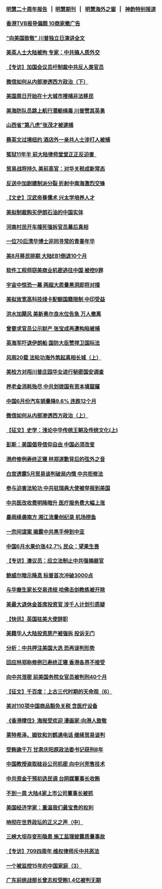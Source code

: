 #### [明慧二十周年报告](https://github.com/gfw-breaker/mh-reports/blob/master/README.md?t=07121938) &nbsp;&nbsp;|&nbsp;&nbsp;[明慧期刊](https://github.com/gfw-breaker/mh-qikan) &nbsp;&nbsp;|&nbsp;&nbsp; [明慧海外之窗](https://github.com/gfw-breaker/mh-news/blob/master/README.md?t=07121938) &nbsp;&nbsp;|&nbsp;&nbsp; [神韵特别报道](https://github.com/gfw-breaker/mh-news/blob/master/shenyun.md?t=07121938) 

#### [香港TVB报导偏颇 10商家撤广告](../pages/nf4514/n11380698.md?t=07121938) 

#### [“向美国致敬” 川普独立日演讲全文](../pages/nf4514/n11379885.md?t=07121938) 

#### [美英人士大陆被拘 专家：中共搞人质外交](../pages/nf4514/n11380588.md?t=07121938) 

#### [【专访】加国会议员吁制裁中共反人类官员](../pages/nf4514/n11379278.md?t=07121938) 

#### [微信如何从内部渗透西方政治（下）](../pages/nf4514/n11374252.md?t=07121938) 

#### [美国周日开始在十大城市搜捕非法移民](../pages/nf4514/n11380519.md?t=07121938) 

#### [美海防队员跳上航行潜艇缉毒 川普赞其英勇](../pages/nf4514/n11380540.md?t=07121938) 

#### [山西省“第八虎”张茂才被逮捕](../pages/nf4514/n11380113.md?t=07121938) 

#### [蔡英文过境纽约 酒店外一亲共人士涉打人被捕](../pages/nf4514/n11379620.md?t=07121938) 

#### [冤狱11年半 前大陆律师堂堂正正反迫害  ](../pages/nf4514/n11375488.md?t=07121938) 

#### [贸易战将持久 美前高官：对华关税成新常态](../pages/nf4514/n11379336.md?t=07121938) 

#### [反送中加剧建制派分裂 折射中南海激烈交锋](../pages/nf4514/n11379563.md?t=07121938) 

#### [【文史】汉武帝尊儒术 兴太学培养人才](../pages/nf4514/n8174671.md?t=07121938) 

#### [美拟制裁购买伊朗石油的中国实体](../pages/nf4514/n11378949.md?t=07121938) 

#### [河南村民开车撞死强拆官员幕后真相](../pages/nf4514/n11379364.md?t=07121938) 

#### [一位70后清华博士非同寻常的青春年华](../pages/nf4514/n11376508.md?t=07121938) 

#### [美8月移民排期 大陆EB1倒退10个月](../pages/nf4514/n11379111.md?t=07121938) 

#### [软件工程师窃美商业机密逃往中国 被控9罪](../pages/nf4514/n11378941.md?t=07121938) 

#### [宇宙中惊恐一幕 两超大质量黑洞即将对撞](../pages/nf4514/n11378672.md?t=07121938) 

#### [美拟放宽高科技绿卡配额国籍限制 中印受益](../pages/nf4514/n11378695.md?t=07121938) 

#### [洪水加飓风 美新奥尔良水位告急 万人撤离](../pages/nf4514/n11378867.md?t=07121938) 

#### [曾要求官员公示财产 张宝成再遭构陷被捕](../pages/nf4514/n11377759.md?t=07121938) 

#### [英海军吓退伊朗船 国防大臣赞捍卫国际法](../pages/nf4514/n11378652.md?t=07121938) 

#### [风雨20载 法轮功海外筑起真相长城（上）](../pages/nf4514/n11362257.md?t=07121938) 

#### [美检方对闯川普庄园华女进行秘密国安调查](../pages/nf4514/n11378064.md?t=07121938) 

#### [养老金消耗殆尽 中共划拨国有资本填窟窿](../pages/nf4514/n11378113.md?t=07121938) 

#### [中国6月份汽车销量降9.6% 连跌12个月](../pages/nf4514/n11376839.md?t=07121938) 

#### [微信如何从内部渗透西方政治（上）](../pages/nf4514/n11374138.md?t=07121938) 

#### [【征文】史学：浅论中华传统王朝及传统文化(上)](../pages/nf4514/n11279352.md?t=07121938) 

#### [彭斯：美国倡导信仰自由 中国必须改变](../pages/nf4514/n11377975.md?t=07121938) 

#### [港府修例寿终正寝 林郑道歉背后的弦外之音](../pages/nf4514/n11377064.md?t=07121938) 

#### [白宫透露5月贸易谈判破局内情 中共拒修法](../pages/nf4514/n11376719.md?t=07121938) 

#### [参与迫害法轮功 中共驻瑞典大使被举报到美国](../pages/nf4514/n11376727.md?t=07121938) 

#### [中共医改收费明降暗升 医疗服务费大幅上涨](../pages/nf4514/n11376392.md?t=07121938) 

#### [暴雨续袭南方 湘江流量创纪录 机场捞鱼](../pages/nf4514/n11376642.md?t=07121938) 

#### [一宗间谍案 揭露中共黑手伸到中亚](../pages/nf4514/n11376477.md?t=07121938) 

#### [中国6月水果价涨42.7% 民众：望果生畏](../pages/nf4514/n11376352.md?t=07121938) 

#### [【专访】澳议员：应立法制止中共强摘器官](../pages/nf4514/n11375732.md?t=07121938) 

#### [鲍威尔暗示降息 标普首次冲破3000点](../pages/nf4514/n11376549.md?t=07121938) 

#### [与华裔生家长交易违规 哈佛击剑教练被开除](../pages/nf4514/n11376272.md?t=07121938) 

#### [美最大退休金首席投资官 涉千人计划引质疑](../pages/nf4514/n11376171.md?t=07121938) 

#### [【快讯】英国驻美大使辞职](../pages/nf4514/n11376087.md?t=07121938) 

#### [美籍华人大陆投资房产被强拆 投诉无门](../pages/nf4514/n11375259.md?t=07121938) 

#### [分析：中共押注美国大选 恐再误判形势](../pages/nf4514/n11375207.md?t=07121938) 

#### [回应林郑称修例已寿终正寝 香港各界不接受](../pages/nf4514/n11375157.md?t=07121938) 

#### [向中共泄密 前美国务院女官员被判刑40个月](../pages/nf4514/n11374763.md?t=07121938) 

#### [【征文】千百度：上古三代时期的天命观（6）](../pages/nf4514/n11170820.md?t=07121938) 

#### [美对110项中国商品豁免关税 含医疗设备](../pages/nf4514/n11375134.md?t=07121938) 

#### [《香港撑住》海报受欢迎 漫画家:向港人致敬](../pages/nf4514/n11374800.md?t=07121938) 

#### [莱特希泽、姆钦和刘鹤通电话 继续贸易谈判](../pages/nf4514/n11374707.md?t=07121938) 

#### [受贿逾千万 甘肃庆阳原政法委书记获刑8年](../pages/nf4514/n11374770.md?t=07121938) 

#### [中国教授盗取硅谷公司机密 向中兴兜售技术](../pages/nf4514/n11374684.md?t=07121938) 

#### [中共资金干预初选民调 台网媒董事长收贿](../pages/nf4514/n11369890.md?t=07121938) 

#### [不到一周 大陆4家上市公司董事长被抓](../pages/nf4514/n11374372.md?t=07121938) 

#### [美国经济学家：重温我们最宝贵的权利](../pages/nf4514/n11374224.md?t=07121938) 

#### [响彻在世界政坛的正义之声（中）](../pages/nf4514/n11367520.md?t=07121938) 

#### [三峡大坝存变形隐患 施工监理披露质量事故](../pages/nf4514/n11374259.md?t=07121938) 

#### [【专访】709四周年 维权律师斥中共恶法](../pages/nf4514/n11372961.md?t=07121938) 

#### [一个被监控15年的中国家庭（3）](../pages/nf4514/n11365131.md?t=07121938) 

#### [广东前统战部长曾志权受贿1.4亿被判无期](../pages/nf4514/n11373678.md?t=07121938) 

